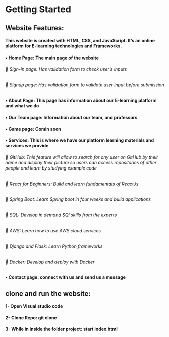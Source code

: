 # Getting Started
## Website Features: 
#### This website is created with HTML, CSS, and JavaScript. It’s an online platform for E-learning technologies and Frameworks. 
#### •  Home Page: The main page of the website 
###### 	Sign-in page: Has validation form to check user’s inputs
###### 	Signup page: Has validation form to validate user input before submission
#### •  About Page: This page has information about our E-learning platform and what we do
#### •	Our Team page: Information about our team, and professors
#### •	Game page: Comin soon
#### •	Services: This is where we have our platform learning materials and services we provide
###### 	GitHub: This feature will allow to search for any user on GitHub by their name and display their picture so users can access repositories of other people and learn by studying example code
###### 	React for Beginners: Build and learn fundamentals of ReactJs
###### 	Spring Boot: Learn Spring boot in four weeks and build applications
###### 	SQL: Develop in demand SQl skills from the experts
###### 	AWS: Learn how to use AWS cloud services 
###### 	Django and Flask: Learn Python frameworks
###### 	Docker: Develop and deploy with Docker
#### •	Contact page: connect with us and send us a message
## clone and run the website: 
#### 1-	Open Visual studio code 
#### 2-	Clone Repo: git clone 
#### 3-	While in inside the folder project: start index.html
